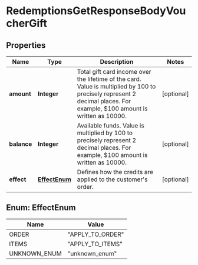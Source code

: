 

# RedemptionsGetResponseBodyVoucherGift


## Properties

| Name | Type | Description | Notes |
|------------ | ------------- | ------------- | -------------|
|**amount** | **Integer** | Total gift card income over the lifetime of the card. Value is multiplied by 100 to precisely represent 2 decimal places. For example, $100 amount is written as 10000. |  [optional] |
|**balance** | **Integer** | Available funds. Value is multiplied by 100 to precisely represent 2 decimal places. For example, $100 amount is written as 10000. |  [optional] |
|**effect** | [**EffectEnum**](#EffectEnum) | Defines how the credits are applied to the customer&#39;s order. |  [optional] |



## Enum: EffectEnum

| Name | Value |
|---- | -----|
| ORDER | &quot;APPLY_TO_ORDER&quot; |
| ITEMS | &quot;APPLY_TO_ITEMS&quot; |
| UNKNOWN_ENUM | &quot;unknown_enum&quot; |



